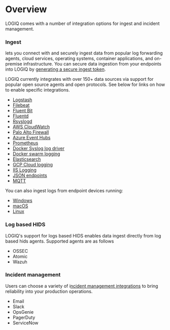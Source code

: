 # Overview

LOGIQ comes with a number of integration options for ingest and incident management.

### Ingest

lets you connect with and securely ingest data from popular log forwarding agents, cloud services, operating systems, container applications, and on-premise infrastructure. You can secure data ingestion from your endpoints into LOGIQ by [generating a secure ingest token](generating-a-secure-ingest-token.md). &#x20;

LOGIQ currently integrates with over 150+ data sources via support for popular open source agents and open protocols. See below for links on how to enable specific integrations.&#x20;

* [Logstash](logstash.md)
* [Filebeat](filebeat.md)
* [Fluent Bit](fluent-bit/)
* [Fluentd](fluentd.md)
* [Rsyslogd](rsyslogd.md)
* [AWS CloudWatch](aws/aws-cloudwatch-exporter.md)
* [Palo Alto Firewall](palo-alto-firewall.md)
* [Azure Event Hubs](azure-event-hubs.md)
* [Prometheus](prometheus/)
* [Docker Syslog log driver](docker-syslog-log-driver.md)
* [Docker swarm logging](docker-swarm-logging.md)
* [Elasticsearch](../data-sources/nosql-data-sources/elasticsearch-data-source.md)
* [GCP Cloud logging](gcp-cloud-logging.md)
* [IIS Logging](fluent-bit/iis-logs-on-windows.md)
* [JSON endpoints](../data-sources/api/json-data-source.md)
* [MQTT](mqtt.md)

You can also ingest logs from endpoint devices running:

* [Windows](fluent-bit/#fluent-bit-for-windows)
* [macOS](https://github.com/logiqai/logiq-installation/tree/main/fluent-bit/macos)
* [Linux](https://github.com/logiqai/logiq-installation/tree/main/fluent-bit/linux)

### Log based HIDS

LOGIQ's support for logs based HIDS enables data ingest directly from log based hids agents. Supported agents are as follows

* OSSEC
* Atomic
* Wazuh

### Incident management

Users can choose a variety of i[ncident management integrations](../logiq-ui-configuration/alert-destinations.md) to bring reliability into your production operations.

* Email
* Slack
* OpsGenie
* PagerDuty
* ServiceNow
